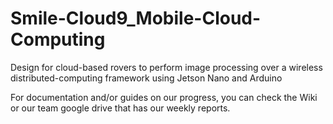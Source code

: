 # Smile-Cloud9_Mobile-Cloud-Computing
Design for cloud-based rovers to perform image processing over a wireless distributed-computing framework using Jetson Nano and Arduino

For documentation and/or guides on our progress, you can check the Wiki or our team google drive that has our weekly reports.
